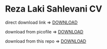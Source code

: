 
# Reza Laki Sahlevani CV

direct download link => [DOWNLOAD](https://s24.picofile.com/d/8453308300/ac87a03c-d060-4705-827b-661988b5c521/CV_RezaLakiSahlevani.pdf)


download from picofile => [DOWNLOAD](https://s24.picofile.com/file/8453308300/CV_RezaLakiSahlevani.pdf.html)


download from this repo => [DOWNLOAD](https://github.com/rezalaki/cv/blob/main/CV__RezaLakiSahlevani.pdf)
